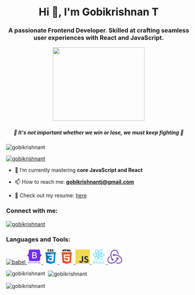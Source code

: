 <h1 align="center">Hi 👋, I'm Gobikrishnan T</h1>
<h3 align="center">A passionate Frontend Developer. Skilled at crafting seamless user experiences with React and JavaScript.</h3>

<div align="center">
  <img src="https://media.giphy.com/media/3oEjI1erPMTMBFmNHi/giphy.gif" width="250" height="200"/>
  <h5>👑 It's not important whether we win or lose, we must keep fighting 👑</h5>
</div>

<p align="left">
  <img src="https://komarev.com/ghpvc/?username=gobikrishnant&label=Profile%20views&color=0e75b6&style=flat" alt="gobikrishnant" />
</p>

<p align="left">
  <a href="https://github.com/ryo-ma/github-profile-trophy">
    <img src="https://github-profile-trophy.vercel.app/?username=gobikrishnant" alt="gobikrishnant" />
  </a>
</p>

- 🌱 I’m currently mastering **core JavaScript and React**

- 📫 How to reach me: **gobikrishnantj@gmail.com**

- 📄 Check out my resume: [here](https://drive.google.com/file/d/1bsXdz8Vdv5l291ZufK2gE1dEYXCNNPcz/view?usp=sharing)

<h3 align="left">Connect with me:</h3>
<p align="left">
  <a href="https://linkedin.com/in/gobikrishnant" target="_blank">
    <img align="center" src="https://raw.githubusercontent.com/rahuldkjain/github-profile-readme-generator/neutral-icons/src/images/icons/Social/linked-in-alt.svg" alt="gobikrishnant" height="30" width="40" />
  </a>
</p>

<h3 align="left">Languages and Tools:</h3>
<p align="left">
  <a href="https://babeljs.io/" target="_blank">
    <img src="https://www.vectorlogo.zone/logos/babeljs/babeljs-icon.svg" alt="babel" width="40" height="40"/>
  </a>
  <a href="https://getbootstrap.com" target="_blank">
    <img src="https://raw.githubusercontent.com/devicons/devicon/master/icons/bootstrap/bootstrap-plain-wordmark.svg" alt="bootstrap" width="40" height="40"/>
  </a>
  <a href="https://www.w3schools.com/css/" target="_blank">
    <img src="https://raw.githubusercontent.com/devicons/devicon/master/icons/css3/css3-original-wordmark.svg" alt="css3" width="40" height="40"/>
  </a>
  <a href="https://www.w3.org/html/" target="_blank">
    <img src="https://raw.githubusercontent.com/devicons/devicon/master/icons/html5/html5-original-wordmark.svg" alt="html5" width="40" height="40"/>
  </a>
  <a href="https://developer.mozilla.org/en-US/docs/Web/JavaScript" target="_blank">
    <img src="https://raw.githubusercontent.com/devicons/devicon/master/icons/javascript/javascript-original.svg" alt="javascript" width="40" height="40"/>
  </a>
  <a href="https://reactjs.org/" target="_blank">
    <img src="https://raw.githubusercontent.com/devicons/devicon/master/icons/react/react-original-wordmark.svg" alt="react" width="40" height="40"/>
  </a>
  <a href="https://redux.js.org" target="_blank">
    <img src="https://raw.githubusercontent.com/devicons/devicon/master/icons/redux/redux-original.svg" alt="redux" width="40" height="40"/>
  </a>
</p>

<p>
  <img align="left" src="https://github-readme-stats.vercel.app/api/top-langs?username=gobikrishnant&show_icons=true&locale=en&layout=compact" alt="gobikrishnant" />
</p>

<p>&nbsp;
  <img align="center" src="https://github-readme-stats.vercel.app/api?username=gobikrishnant&show_icons=true&locale=en" alt="gobikrishnant" />
</p>

<p>
  <img align="center" src="https://github-readme-streak-stats.herokuapp.com/?user=gobikrishnant&" alt="gobikrishnant" />
</p>
